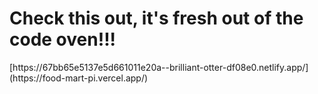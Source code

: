 <h1>Check this out, it's fresh out of the code oven!!!</h1>
[https://67bb65e5137e5d661011e20a--brilliant-otter-df08e0.netlify.app/](https://food-mart-pi.vercel.app/)

